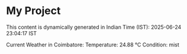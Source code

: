 # My Project

This content is dynamically generated in Indian Time (IST): 2025-06-24 23:04:17 IST


Current Weather in Coimbatore:
Temperature: 24.88 °C
Condition: mist
